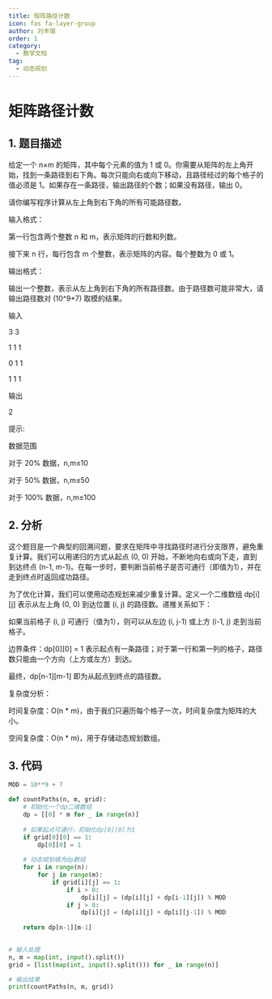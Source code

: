 ```yaml
---
title: 矩阵路径计数
icon: fas fa-layer-group
author: 刘丰瑞
order: 1
category:
  - 教学文档
tag:
  - 动态规划
---
```


# 矩阵路径计数
## 1. 题目描述

给定一个 n×m 的矩阵，其中每个元素的值为 1 或 0。你需要从矩阵的左上角开始，找到一条路径到右下角。每次只能向右或向下移动，且路径经过的每个格子的值必须是 1。如果存在一条路径，输出路径的个数；如果没有路径，输出 0。

请你编写程序计算从左上角到右下角的所有可能路径数。


输入格式：

第一行包含两个整数 n 和 m，表示矩阵的行数和列数。

接下来 n 行，每行包含 m 个整数，表示矩阵的内容。每个整数为 0 或 1。


输出格式：

输出一个整数，表示从左上角到右下角的所有路径数。由于路径数可能非常大，请输出路径数对 (10^9+7) 取模的结果。

输入

3 3

1 1 1

0 1 1

1 1 1

输出

2


提示:

数据范围

对于 20% 数据，n,m≤10

对于 50% 数据，n,m≤50

对于 100% 数据，n,m≤100



## 2. 分析

这个题目是一个典型的回溯问题，要求在矩阵中寻找路径时进行分支限界，避免重复计算。我们可以用递归的方式从起点 (0, 0) 开始，不断地向右或向下走，直到到达终点 (n-1, m-1)。在每一步时，要判断当前格子是否可通行（即值为1），并在走到终点时返回成功路径。

为了优化计算，我们可以使用动态规划来减少重复计算。定义一个二维数组 dp[i][j] 表示从左上角 (0, 0) 到达位置 (i, j) 的路径数。递推关系如下：

如果当前格子 (i, j) 可通行（值为1），则可以从左边 (i, j-1) 或上方 (i-1, j) 走到当前格子。

边界条件：dp[0][0] = 1 表示起点有一条路径；对于第一行和第一列的格子，路径数只能由一个方向（上方或左方）到达。

最终，dp[n-1][m-1] 即为从起点到终点的路径数。

复杂度分析：

时间复杂度：O(n * m)，由于我们只遍历每个格子一次，时间复杂度为矩阵的大小。

空间复杂度：O(n * m)，用于存储动态规划数组。



## 3. 代码

```python
MOD = 10**9 + 7

def countPaths(n, m, grid):
    # 初始化一个dp二维数组
    dp = [[0] * m for _ in range(n)]
    
    # 如果起点可通行，初始化dp[0][0]为1
    if grid[0][0] == 1:
        dp[0][0] = 1
    
    # 动态规划填充dp数组
    for i in range(n):
        for j in range(m):
            if grid[i][j] == 1:
                if i > 0:
                    dp[i][j] = (dp[i][j] + dp[i-1][j]) % MOD
                if j > 0:
                    dp[i][j] = (dp[i][j] + dp[i][j-1]) % MOD
    
    return dp[n-1][m-1]
    

# 输入处理
n, m = map(int, input().split())
grid = [list(map(int, input().split())) for _ in range(n)]

# 输出结果
print(countPaths(n, m, grid))
```